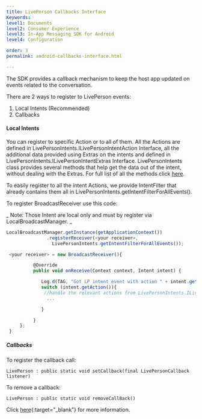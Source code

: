 ```yaml
---
title: LivePerson Callbacks Interface
Keywords:
level1: Documents
level2: Consumer Experience
level3: In-App Messaging SDK for Android
level4: Configuration

order: 3
permalink: android-callbacks-interface.html

---
```


The SDK provides a callback mechanism to keep the host app updated on events related to the conversation.

There are 2 ways to register to LivePerson events:

1. Local Intents (Recommended)
2. Callbacks

#### Local Intents

You can register to specific Action or to all of them.
All the Actions are defined in LivePersonIntents.ILivePersonIntentAction Interface, all the additional data provided using Extras on the intents and defined in LivePersonIntents.ILivePersonIntentExtras Interface.
LivePersonIntents class provides several methods that help get the data out of the intent, without dealing with the Extras.
For full list of all the methods click [here](android-callbacks-index.html).

To easily register to all the intent Actions, we provide IntentFilter that already contains them all in LivePersonIntents.getIntentFilterForAllEvents().

To register BroadcastReceiver use this code:

_ Note: Those Intent are local only and must by register via LocalBroadcastManager. _

```javascript
LocalBroadcastManager.getInstance(getApplicationContext())
               .registerReceiver(<your receiver>,
                 LivePersonIntents.getIntentFilterForAllEvents());
```


```javascript
 <your receiver> = new BroadcastReceiver(){

          @Override
          public void onReceive(Context context, Intent intent) {

             Log.d(TAG, "Got LP intent event with action " + intent.getAction());
             switch (intent.getAction()){
              //handle the relevant actions from LivePersonIntents.ILivePersonIntentAction
               ...

             }

          }  
     };
 }
```

##### Callbacks

To register the callback call:

`LivePerson : public static void setCallback(final LivePersonCallback listener) `

To remove a callback:

`LivePerson : public static void removeCallBack()`

Click [here](android-callbacks-index.html){:target="_blank"} for more information.
